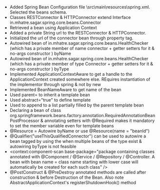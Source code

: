 * Added Spring Bean Configuration file \src\main\resources\spring.xml. Selected the beans schema.
* Classes RESTConnector & HTTPConnector extend Interface in.mhatre.sagar.spring.core.beans.Connector
* Retrieved a bean using Application Context
* Added a private String url to the RESTConnector & HTTPConnector.
* Initialized the url of the connector bean through property tag.
* Autowired bean of in.mhatre.sagar.spring.core.beans.HealthChecker (which has a private member of name connector + getter setters for it & no-args constructor ) byName
* Autowired bean of in.mhatre.sagar.spring.core.beans.HealthChecker (which has a private member of type Connector + getter setters for it & no-args constructor ) byType
* Implemented ApplicationContextAware to get a handle to the ApplicationContext created somewhere else. REquires instantiation of the implementor through spring & not by new
* Implemented BeanNameAware to get name of the bean
* Used parent=<Bean Name> to inherit a template bean
* Used abstract="true" to define template
* Used <list merge="true"> to append to a list partially filled by the parent template bean
* Declaring a bean of class org.springframework.beans.factory.annotation.RequiredAnnotationBeanPostProcessor & annotating setters with @Required makes it mandatory to set the member variable even for template beans
* @Resource = Autowire byName or use @Resource(name = "beanId")
* @Qualifier("useThisQualifiedConnector") can be used to autowire a bean tagged by using the <qualifier value="useThisQualifiedConnector" /> when multiple beans of the type exist & autowiring byType is not feasible
* &lt;context:component-scan base-package="package containing classes annotated with @Component / @Service / @Repository  / @Controller. A bean with bean name = class name starting with lower case  will automatically be created for each such class" /&gt;
* @PostConstruct & @PreDestroy annotated methods are called after construction & before Destruction of the Bean. Also note AbstractApplicationContext's registerShutdownHook() method   